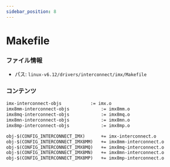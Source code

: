 ```yaml
---
sidebar_position: 8
---
```

# Makefile

### ファイル情報

- パス: `linux-v6.12/drivers/interconnect/imx/Makefile`

### コンテンツ

```txt
imx-interconnect-objs			:= imx.o
imx8mm-interconnect-objs       		:= imx8mm.o
imx8mq-interconnect-objs       		:= imx8mq.o
imx8mn-interconnect-objs       		:= imx8mn.o
imx8mp-interconnect-objs       		:= imx8mp.o

obj-$(CONFIG_INTERCONNECT_IMX)		+= imx-interconnect.o
obj-$(CONFIG_INTERCONNECT_IMX8MM)	+= imx8mm-interconnect.o
obj-$(CONFIG_INTERCONNECT_IMX8MQ)	+= imx8mq-interconnect.o
obj-$(CONFIG_INTERCONNECT_IMX8MN)	+= imx8mn-interconnect.o
obj-$(CONFIG_INTERCONNECT_IMX8MP)	+= imx8mp-interconnect.o

```
